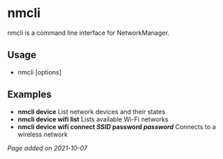 # nmcli
nmcli is a command line interface for NetworkManager.

## Usage
- nmcli [options]

## Examples
- **nmcli device** List network devices and their states
- **nmcli device wifi list** Lists available Wi-Fi networks
- **nmcli device wifi connect *SSID* password *password*** Connects to a wireless network

*Page added on 2021-10-07*

